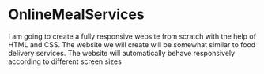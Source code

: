 # OnlineMealServices
I am going to create a fully responsive website from scratch with the help of HTML and CSS. The website we will create will be somewhat similar to food delivery services. The website will automatically behave responsively according to different screen sizes
